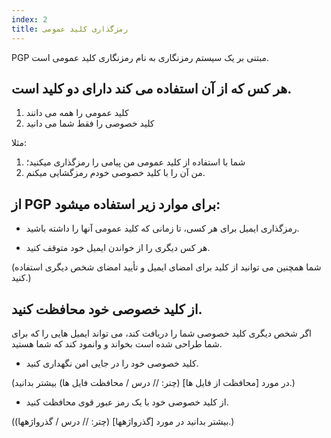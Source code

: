 ```yaml
---
index: 2
title: رمزگذاری کلید عمومی
---
```

PGP مبتنی بر یک سیستم رمزنگاری به نام رمزنگاری کلید عمومی است.

## هر کس که از آن استفاده می کند دارای دو کلید است.

1.  کلید عمومی را همه می دانند
2.  کلید خصوصی را فقط شما می دانید

مثلا:

1.  شما با استفاده از کلید عمومی من پیامی را رمزگذاری میکنید؛
2.  من آن را با کلید خصوصی خودم رمزگشایی میکنم.

## از PGP برای موارد زیر استفاده میشود:

*   رمزگذاری ایمیل برای هر کسی، تا زمانی که کلید عمومی آنها را داشته باشید.

*   هر کس دیگری را از خواندن ایمیل خود متوقف کنید.

(شما همچنین می توانید از کلید برای امضای ایمیل و تأیید امضای شخص دیگری استفاده کنید.)

## از کلید خصوصی خود محافظت کنید.

اگر شخص دیگری کلید خصوصی شما را دریافت کند، می تواند ایمیل هایی را که برای شما طراحی شده است بخواند و وانمود کند که شما هستید.

*   کلید خصوصی خود را در جایی امن نگهداری کنید.

(در مورد [محافظت از فایل ها] (چتر: // درس / محافظت فایل ها) بیشتر بدانید.)

*   از کلید خصوصی خود با یک رمز عبور قوی محافظت کنید.

(بیشتر بدانید در مورد [گذرواژهها] (چتر: // درس / گذرواژهها).)